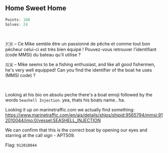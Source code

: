 ## Home Sweet Home
```js
Points: 100
Solves: 24
```

<br>

🇫🇷 – Ce Mike semble être un passionné de pêche et comme tout bon pêcheur celui-ci est très bien équipé ! Pouvez-vous retrouver l’identifiant (code MMSI) du bateau qu’il utilise ?

🇬🇧 – Mike seems to be a fishing enthusiast, and like all good fishermen, he's very well equipped! Can you find the identifier of the boat he uses (MMSI code) ?

<br>

Looking at his bio on absolu peche there's a boat emoji followed by the words `Seashell Injection`. yea, thats his boats name.. ha.

Looking it up on marinetraffic.com we actually find something: https://www.marinetraffic.com/en/ais/details/ships/shipid:9565794/mmsi:912010044/imo:0/vessel:SEASHELL_INJECTION

We can confirm that this is the correct boat by opening our eyes and starring at the call sign - APT509.

Flag: `912010044`